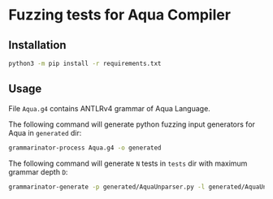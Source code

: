 # Fuzzing tests for Aqua Compiler

## Installation

```sh
python3 -m pip install -r requirements.txt
```

## Usage

File `Aqua.g4` contains ANTLRv4 grammar of Aqua Language.

The following command will generate python fuzzing input generators for Aqua in `generated` dir:
```sh
grammarinator-process Aqua.g4 -o generated
```

The following command will generate `N` tests in `tests` dir with maximum grammar depth `D`:
```sh
grammarinator-generate -p generated/AquaUnparser.py -l generated/AquaUnlexer -r prog -n N -d D
```